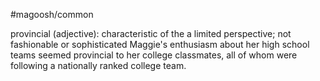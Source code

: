 #magoosh/common

provincial (adjective): characteristic of the a limited perspective; not fashionable or sophisticated 
Maggie's enthusiasm about her high school teams seemed provincial to her college classmates, all of 
whom were following a nationally ranked college team. 

